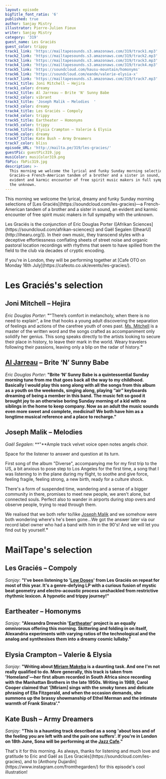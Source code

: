 ```yaml
---
layout: episode
bigTitle_font_ratio: '6'
published: true
author: Sanjay Mistry
illustrator: Pierre-Julien Fieux
writer: Sanjay Mistry
category: '319'
guest_name: Les Graciés
guest_color: trippy
track1_link: 'https://mailtapesounds.s3.amazonaws.com/319/track1.mp3'
track2_link: 'https://mailtapesounds.s3.amazonaws.com/319/track2.mp3'
track3_link: 'https://mailtapesounds.s3.amazonaws.com/319/track3.mp3'
track4_link: 'https://mailtapesounds.s3.amazonaws.com/319/track4.mp3'
track5_link: 'https://soundcloud.com/hausu-mountain/homonyms'
track6_link: 'https://soundcloud.com/eande/valerie-elysia-x'
track7_link: 'https://mailtapesounds.s3.amazonaws.com/319/track7.mp3'
track1_title: Joni Mitchell – Hejira
track1_color: dreamy
track2_title: Al Jarreau – Brite 'N' Sunny Babe
track2_color: vibrant
track3_title: 'Joseph Malik – Melodies  '
track3_color: dreamy
track4_title: Les Graciés – Compoly
track4_color: trippy
track5_title: Eartheater – Homonyms
track5_color: trippy
track6_title: Elysia Crampton – Valerie & Elysia
track6_color: dreamy
track7_title: Kate Bush – Army Dreamers
track7_color: bliss
episode_URL: 'http://mailta.pe/319/les-gracies/'
guestPic: guestPic319.jpg
musiColor: musiColor319.png
fbPic: fbPic319.jpg
description: >-
  This morning we welcome the lyrical and funky Sunday morning selections of Les
  Graciés—a French-American tandem of a brother and a sister in sound, an
  evident and karmic encounter of free spirit music makers in full sympathy with
  the unknown.
---
```

<p id="introduction">This morning we welcome the lyrical, dreamy and funky Sunday morning selections of [Les Graciés](https://soundcloud.com/les-gracies)—a French-American tandem of a brother and a sister in sound, an evident and karmic encounter of free spirit music makers in full sympathy with the unknown.</p>
<p>Les Graciés is the conjunction of Eric Douglas Porter ([Afrikan Sciences](https://soundcloud.com/afrikan-sciences)) and Gaël Segalen ([IhearU](http://ihearu.org/)). In their own music, they transcend styles with a deceptive effortlessness conflating sheets of street noise and organic pastoral location recordings with rhythms that seem to have spilled from the field to the club via decades of cryptic encoding.</p>
<p> If you're in London, they will be performing together at [Cafe OTO on Monday 16th July](https://cafeoto.co.uk/events/les-gracies/).</p>


# Les Graciés's selection


## Joni Mitchell – Hejira
_Eric Douglas Porter_: **"**"There’s comfort in melancholy, when there is no need to explain“, a line that hooks a young adult discovering the separation of feelings and actions of the carefree youth of ones past. [Ms. Mitchell](http://jonimitchell.com/) is a master of the written word and the songs crafted as accompaniment only solidify her genius. This song speaks directly to the artists looking to secure their place in history, to leave their mark in the world. Weary travelers following their passions, leaving only a blip on the radar of history.**"**

## [Al Jarreau](http://aljarreau.com/) – Brite ‘N’ Sunny Babe
_Eric Douglas Porter_: **"**Brite ‘N’ Sunny Babe is a quintessential Sunday morning tune from me that goes back all the way to my childhood. Basically I would play this song along with all the songs from this album as a youth on the weekends, singing along, playing “air” keyboards dreaming of being a member in this band. The music felt so good it brought joy to an otherwise boring Sunday morning of a kid with no siblings in the home to keep company. Now as an adult the music sounds even more sweet and complete, medicinal! We both have him as a longtime musical reference and a place to recharge.**"**

## Joseph Malik – Melodies
_Gaël Segalen_: **"**Ample track velvet voice open notes angels choir.

Space for the listener to answer and question at its turn.

First song of the album "Diverse", accompanying me for my first trip to the US, a bit anxious to pose step to Los Angeles for the first time, a song that I was listening to in the plane during my flight, to soothe and give force, feeling fragile, feeling strong, a new birth, ready for a culture shock.

There's a form of suspended time, wandering and a sense of a bigger community in there, promises to meet new people, we aren't alone, but connected souls. Perfect also to wander in airports during stop overs and observe people, trying to read through them. 

We realised that we both refer to/like [Joseph Malik](https://www.discogs.com/artist/31916-Joseph-Malik) and we somehow were both wondering where's he's been gone...We got the answer later via our record label owner who had a band with him in the 90's! And we will let you find out by yourself.**"**


# MailTape's selection

## Les Graciés – Compoly
_Sanjay_: **"**I've been listening to '[Low Doses](https://firecrackerrecordings.bandcamp.com/album/firec020-low-doses)' from Les Graciés on repeat for most of this year. It's a genre-defying LP with a curious fusion of mystic beat geometry and electro-acoustic process unshackled from restrictive rhythmic lexicon. A hypnotic and trippy journey!**"**

## Eartheater – Homonyms
_Sanjay_: **"**Alexandra Drewchin '[Eartheater](http://www.eartheater.solar/)' project is an equally omnivorous offering this morning. Skittering and folding in on itself, Alexandria experiments with varying ratios of the technological and the analog and synthesises them into a dreamy cosmic lullaby.**"**

##  Elysia Crampton – Valerie & Elysia
_Sanjay_: **"**Writing about [Miriam Makeba](http://www.miriammakeba.co.za/) is a daunting task. And one I'm not really qualified to do. More generally, this track is taken from 'Homeland'—her first album recorded in South Africa since recording with the Manhattan Brothers in the late 1950s. Writing in 1989, Carol Cooper claimed that '[Miriam] sings with the smoky tones and delicate phrasing of Ella Fitzgerald, and when the occasion demands, she summons up the brassy showmanship of Ethel Merman and the intimate warmth of Frank Sinatra'.**"**

## Kate Bush – Army Dreamers
_Sanjay_: **"**This is a haunting track described as a song 'about loss and of the feeling you are left with and the pain one suffers'. If you're in London on 18th June, Sona will be performing at the [Jazz Cafe](https://thejazzcafelondon.com/event/sona-jobarteh).**"**

<p id="outroduction">That's it for this morning. As always, thanks for listening and much love and gratitude to Eric and Gaël as [Les Graciés](https://soundcloud.com/les-gracies), and to [Anthony Dujardin](https://www.instagram.com/fromthegarden/) for this episode's cool illustration!</p>
